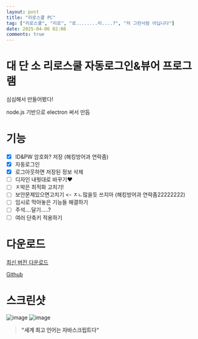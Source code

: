 ```yaml
---
layout: post
title: "리로스쿨 PC"
tag: ["리로스쿨", "리로", "로........리....?", "저 그런사람 아닙니다"]
date: 2025-04-06 02:08
comments: true
---
```

# 대 단 소 리로스쿨 자동로그인&뷰어 프로그램
심심해서 만들어봤다!

node.js 기반으로 electron 써서 만듬

# 기능

- [x] ID&PW 암호화? 저장 (해킹방어과 연락좀)
- [x] 자동로그인
- [x] 로그아웃하면 저장된 정보 삭제
- [ ] 디자인 내뭣대로 바꾸기❤️
- [ ] ㅈ박은 최적화 고치기!
- [ ] 보안문제있으면고치기 <- ㅈㄴ많을듯 쓰지마 (해킹방어과 연락좀22222222)
- [ ] 임시로 막아놓은 기능들 해결하기
- [ ] 주석....달기.....?
- [ ] 여러 단축키 적용하기

# 다운로드
[최신 버전 다운로드](https://github.com/jxheum/riroschool_electron/releases/latest)

[Github](https://github.com/jxheum/riroschool_electron)

# 스크린샷
![image](https://github.com/user-attachments/assets/b2af1d65-dda5-4df8-8ae3-4c929219d60e)
![image](https://github.com/user-attachments/assets/a71bbb17-162f-4e00-93be-5057efd5584c)

> __"세계 최고 언어는 자바스크립트다"__


